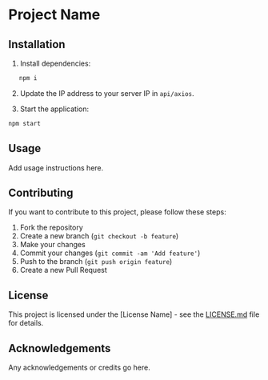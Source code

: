# Project Name

## Installation

1. Install dependencies:
```bash
   npm i
```

2. Update the IP address to your server IP in `api/axios`.

3. Start the application:
```bash  
npm start

```

## Usage

Add usage instructions here.

## Contributing

If you want to contribute to this project, please follow these steps:

1. Fork the repository
2. Create a new branch (`git checkout -b feature`)
3. Make your changes
4. Commit your changes (`git commit -am 'Add feature'`)
5. Push to the branch (`git push origin feature`)
6. Create a new Pull Request

## License

This project is licensed under the [License Name] - see the [LICENSE.md](LICENSE.md) file for details.

## Acknowledgements

Any acknowledgements or credits go here.
